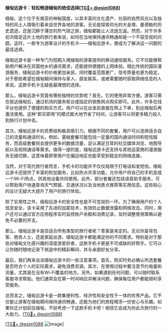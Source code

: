 **缅甸远游卡：轻松畅游缅甸的绝佳选择[[TG💪+ @esim1088](https://t.me/s/esim1088)]**

缅甸，这个位于东南亚的神秘国度，以其丰富的文化遗产、壮丽的自然风光以及独特的风土人情吸引着来自世界各地的游客。无论是探索仰光的大金塔、曼德勒的历史遗迹，还是沉醉于蒲甘的热气球之旅，缅甸都能让人流连忘返。然而，对于许多初次踏足这片土地的旅行者来说，如何在当地保持通讯畅通却是一个不容忽视的问题。这时，一款专为游客设计的手机卡——缅甸远游卡，便成为了解决这一问题的最佳选择。

缅甸远游卡是一种专门为短期入境缅甸的游客提供的移动通信服务。它不仅能够帮助用户解决在异国他乡的通讯需求，还能提供便捷的上网体验。相比传统的国际漫游服务，缅甸远游卡的价格更加亲民，同时覆盖范围更广，信号质量也更为稳定。对于那些希望在缅甸期间保持与家人、朋友联系，或者需要随时获取网络信息的人来说，这款手机卡无疑是最理想的选择。

那么，缅甸远游卡究竟有哪些独特的优势呢？首先，它的使用非常方便。游客只需在抵达缅甸后，通过机场的服务柜台或指定的销售网点购买即可。此外，许多在线平台也提供了便捷的购买方式，用户可以在出发前直接在网上下单，到达缅甸后再激活使用。这种“即买即用”的模式极大地节省了时间，让游客可以将更多精力投入到旅行计划中去。

其次，缅甸远游卡的资费结构极具吸引力。根据不同的套餐，用户可以选择适合自己的流量和通话时长。例如，基础套餐可能包括一定量的国内通话时间和短信服务，而高级套餐则会提供更多的数据流量，足以满足日常的社交媒体浏览、地图导航以及视频通话等需求。值得一提的是，缅甸远游卡还支持与其他运营商的漫游服务无缝切换，这意味着即使用户在偏远地区也能享受到稳定的网络连接。

当然，对于现代旅行者而言，手机卡的功能并不仅仅局限于打电话和发短信。缅甸远游卡还提供了丰富的附加服务，比如热点共享功能，允许用户将自己的手机变成一个Wi-Fi热点，供其他设备共同使用。此外，部分套餐还包括语音助手服务，可以帮助用户快速查询天气预报、交通状况以及当地景点推荐等实用信息。这些贴心的设计无疑大大提升了用户的旅行体验。

除了实用性之外，缅甸远游卡的安全性也是不可忽视的一环。为了确保用户的个人信息安全，该卡采用了先进的加密技术，有效防止数据泄露和网络攻击。同时，用户还可以通过官方应用程序实时监控账户余额和消费记录，及时调整使用策略以避免不必要的开支。

那么，缅甸远游卡是否适合所有类型的旅行者呢？答案是肯定的。无论你是背包客、商务人士，还是家庭出游，缅甸远游卡都能满足你的不同需求。特别是对于那些对缅甸文化感兴趣的深度游爱好者，这款手机卡更是不可或缺的好帮手。它可以让你随时随地记录下旅途中的精彩瞬间，并与亲朋好友分享。

最后，我们再来谈谈缅甸远游卡的一些注意事项。首先，购买时务必确认所选套餐是否符合个人的实际需求，避免浪费资源。其次，在使用过程中要注意节约电量和流量，尤其是在没有Wi-Fi覆盖的地方。另外，如果遇到任何问题，可以随时联系客服寻求帮助。他们通常会在第一时间响应并解决问题，确保每位用户都能顺利享受服务。

总而言之，缅甸远游卡是一款集便利性、经济性和安全性于一体的优秀产品。它不仅能让游客在缅甸期间保持通讯畅通，还能为他们的旅程增添一份安心与乐趣。如果你正计划前往缅甸，不妨考虑一下这款手机卡吧！相信它会成为你此次旅行的一大助力。[[TG💪+ @esim1088](https://t.me/s/esim1088)]

[[TG💪+ @esim1088](https://t.me/s/esim1088) ![Image](https://i.postimg.cc/4NQfJmqS/Snipaste-2025-05-13-00-14-12.png)]